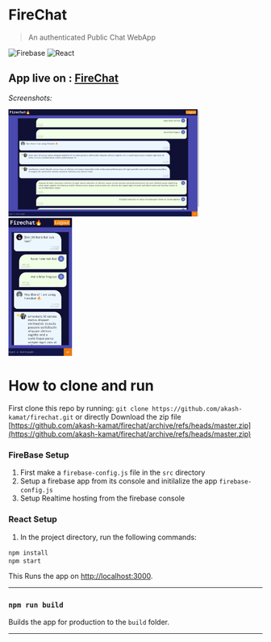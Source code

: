# FireChat


> An authenticated Public Chat WebApp

 

![Firebase](https://img.shields.io/badge/firebase-%23039BE5.svg?style=for-the-badge&logo=firebase)
![React](https://img.shields.io/badge/react-%2320232a.svg?style=for-the-badge&logo=react&logoColor=%2361DAFB)

## App live on : [FireChat](https://akash-kamat.github.io/firechat/)

*Screenshots:*

<img src="https://raw.githubusercontent.com/akash-kamat/firechat/master/pic2.png" width=75%>

<img src="https://raw.githubusercontent.com/akash-kamat/firechat/master/pic1.png" width=25%>


# How to clone and run

First clone this repo by running: `git clone https://github.com/akash-kamat/firechat.git`
or directly Download the zip file [https://github.com/akash-kamat/firechat/archive/refs/heads/master.zip](https://github.com/akash-kamat/firechat/archive/refs/heads/master.zip)

### FireBase Setup

1. First make a `firebase-config.js` file in the ```src``` directory
2. Setup a firebase app from its console and initilalize the app ```firebase-config.js```
3. Setup Realtime hosting from the firebase console

### React Setup

1. In the project directory, run the following commands:

```
npm install
npm start
```

This Runs the app on [http://localhost:3000](http://localhost:3000).


-------------------------------------------------------------------------


### `npm run build`

Builds the app for production to the `build` folder.

-----------------------------------------------------------------------------
